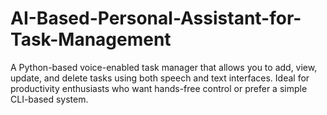 # AI-Based-Personal-Assistant-for-Task-Management
A Python-based voice-enabled task manager that allows you to add, view, update, and delete tasks using both speech and text interfaces. Ideal for productivity enthusiasts who want hands-free control or prefer a simple CLI-based system.
